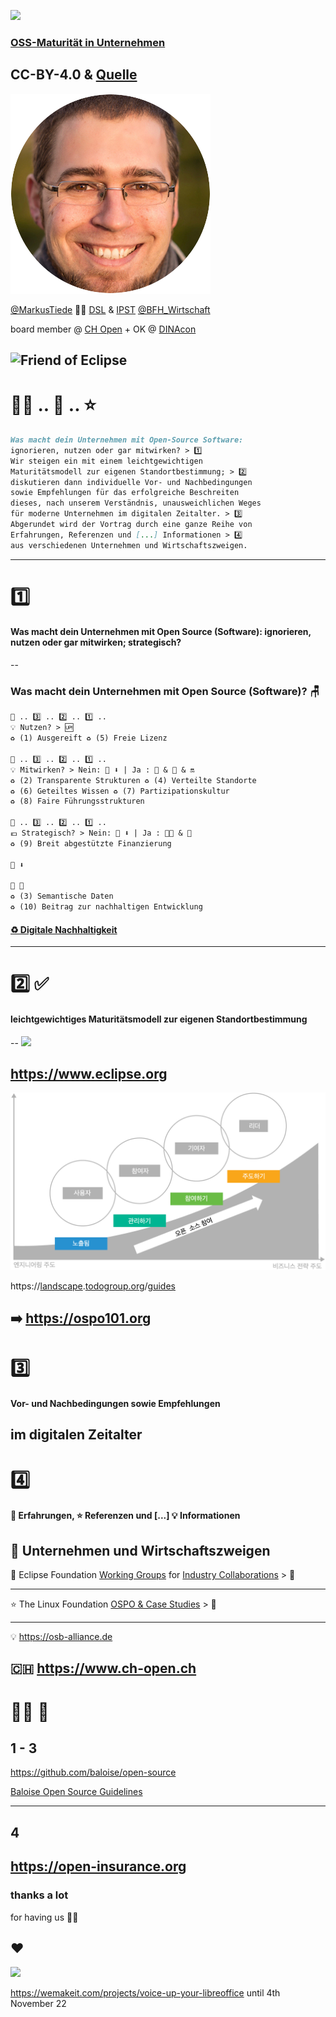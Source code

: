 ![](https://bits-und-baeume.org/assets/images/bitsundbaeume22_infografik-800w.webp)

### [OSS-Maturität in Unternehmen](https://fahrplan22.bits-und-baeume.org/bitsundbaeume/talk/BWSLF3/)

CC-BY-4.0 & [Quelle](https://github.com/digital-sustainability/open-source/blob/main/docs/slides/2022-bb/content.md)
--
![me](https://github.com/MarkusTiede/about/raw/main/img/me-circle.png)

[@MarkusTiede](https://twitter.com/MarkusTiede) 👨‍🏫 [DSL](https://www.bfh.ch/de/forschung/forschungsbereiche/digital-sustainability-lab/) & [IPST](https://www.bfh.ch/de/forschung/forschungsbereiche/public-sector-transformation/) [@BFH_Wirtschaft](https://twitter.com/bfh_wirtschaft)

board member @ [CH Open](https://www.ch-open.ch) + OK @ [DINAcon](https://dinacon.ch)

![Friend of Eclipse](https://www.eclipse.org/community/newsletter/imagesmisc/frendsEclipse.png "Friend of Eclipse")
---
# 👨‍🏫 .. 🤔 .. ⭐

```md [|1-2|3-4|5-8|9-11]
Was macht dein Unternehmen mit Open-Source Software: 
ignorieren, nutzen oder gar mitwirken? > 1️⃣
Wir steigen ein mit einem leichtgewichtigen 
Maturitätsmodell zur eigenen Standortbestimmung; > 2️⃣
diskutieren dann individuelle Vor- und Nachbedingungen
sowie Empfehlungen für das erfolgreiche Beschreiten 
dieses, nach unserem Verständnis, unausweichlichen Weges 
für moderne Unternehmen im digitalen Zeitalter. > 3️⃣
Abgerundet wird der Vortrag durch eine ganze Reihe von 
Erfahrungen, Referenzen und [...] Informationen > 4️⃣
aus verschiedenen Unternehmen und Wirtschaftszweigen.
```
---
# 1️⃣

#### Was macht dein Unternehmen mit Open Source (Software): ignorieren, nutzen oder gar mitwirken; strategisch?
--
### Was macht dein Unternehmen mit Open Source (Software)? 🪑
```md [1-2|5-6|11-12|15|3,7-9,13|17-19|2,6,12]
🤔 .. 3️⃣ .. 2️⃣ .. 1️⃣ ..
💡 Nutzen? > 🆙
♻️ (1) Ausgereift ♻️ (5) Freie Lizenz

🤔 .. 3️⃣ .. 2️⃣ .. 1️⃣ ..
💡 Mitwirken? > Nein: 🙏 ⬇️ | Ja : 👀 & 👏 & 🔛 
♻️ (2) Transparente Strukturen ♻️ (4) Verteilte Standorte
♻️ (6) Geteiltes Wissen ♻️ (7) Partizipationskultur
♻️ (8) Faire Führungsstrukturen

🤔 .. 3️⃣ .. 2️⃣ .. 1️⃣ ..
💶 Strategisch? > Nein: 🙏 ⬇️ | Ja : 👏👏 & 👀
♻️ (9) Breit abgestützte Finanzierung

🙏 ⬇️

🧐 🤨
♻️ (3) Semantische Daten
♻️ (10) Beitrag zur nachhaltigen Entwicklung
```
#### [♻️ Digitale Nachhaltigkeit](https://de.wikipedia.org/wiki/Digitale_Nachhaltigkeit)
---
# 2️⃣ ✅

#### leichtgewichtiges Maturitätsmodell zur eigenen Standortbestimmung
--
![](https://baloise.github.io/open-source/docs/arc42/images/os-maturity-model.png)

https://www.eclipse.org
--
![](https://github.com/todogroup/ospo101/raw/main/module2/os-ladder.png)

https://[landscape](https://landscape.todogroup.org).[todogroup.org](https://todogroup.org)/[guides](https://todogroup.org/guides/)

➡️ https://ospo101.org
---
# 3️⃣

#### Vor- und Nachbedingungen sowie Empfehlungen

im digitalen Zeitalter
---
# 4️⃣

#### 💪 Erfahrungen, ⭐ Referenzen und [...] 💡 Informationen

🏢 Unternehmen und Wirtschaftszweigen
--
💪 Eclipse Foundation [Working Groups](https://www.eclipse.org/org/workinggroups/explore.php) for [Industry Collaborations](https://www.eclipse.org/collaborations/) > 🏢
___
⭐ The Linux Foundation [OSPO & Case Studies](https://todogroup.org/guides/#ospo-case-studies) > 🏢
___
💡 https://osb-alliance.de

🇨🇭 https://www.ch-open.ch
--
# 👨‍🏫 🏢
## 1 - 3
https://github.com/baloise/open-source

[Baloise Open Source Guidelines](https://baloise.github.io/open-source/docs/arc42/)
___
## 4
https://open-insurance.org
---
### thanks a lot
for having us 👨‍🏫
## ❤️

![](http://api.qrserver.com/v1/create-qr-code/?data=https%3A%2F%2Fwemakeit.com%2Fprojects%2Fvoice-up-your-libreoffice%2F&size=250x250&ecc=L)

https://wemakeit.com/projects/voice-up-your-libreoffice
until 4th November 22